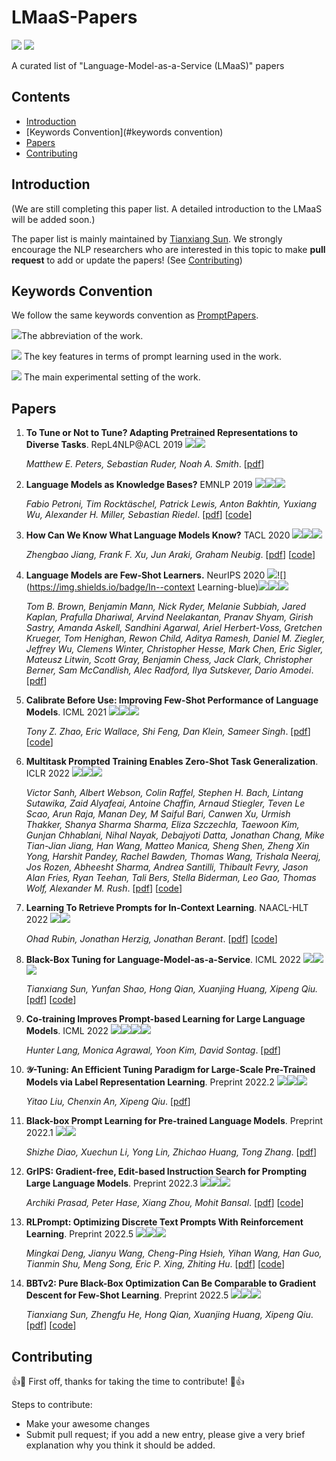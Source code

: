 # LMaaS-Papers
![](https://img.shields.io/github/last-commit/txsun1997/LMaaS-Papers?color=green) ![](https://img.shields.io/badge/PaperNumber-14-brightgreen)

A curated list of "Language-Model-as-a-Service (LMaaS)" papers

## Contents

- [Introduction](#introduction)
- [Keywords Convention](#keywords convention)
- [Papers](#papers)
- [Contributing](#contributing)

## Introduction

(We are still completing this paper list. A detailed introduction to the LMaaS will be added soon.)

The paper list is mainly maintained by [Tianxiang Sun](https://txsun1997.github.io/). We strongly encourage the NLP researchers who are interested in this topic to make **pull request** to add or update the papers! (See [Contributing](#contributing))

## Keywords Convention

We follow the same keywords convention as [PromptPapers](https://github.com/thunlp/PromptPapers).

![](https://img.shields.io/badge/GPT--3-blue)The abbreviation of the work.

![](https://img.shields.io/badge/Discrete_Prompt-red) The key features in terms of prompt learning used in the work.

![](https://img.shields.io/badge/Zero--shot-green) The main experimental setting of the work.

## Papers

1. **To Tune or Not to Tune? Adapting Pretrained Representations to Diverse Tasks**. RepL4NLP@ACL 2019 ![](https://img.shields.io/badge/Feature--based-red)![](https://img.shields.io/badge/Full--data-green)

   *Matthew E. Peters, Sebastian Ruder, Noah A. Smith*. [[pdf](https://arxiv.org/abs/1903.05987)]

2. **Language Models as Knowledge Bases?** EMNLP 2019 ![](https://img.shields.io/badge/LAMA-blue)![](https://img.shields.io/badge/Discrete_Prompt-red)![](https://img.shields.io/badge/Zero--shot-green)

   *Fabio Petroni, Tim Rocktäschel, Patrick Lewis, Anton Bakhtin, Yuxiang Wu, Alexander H. Miller, Sebastian Riedel*. [[pdf](https://arxiv.org/abs/1909.01066)] [[code](https://github.com/facebookresearch/LAMA)]

3. **How Can We Know What Language Models Know?** TACL 2020 ![](https://img.shields.io/badge/LPAQA-blue)![](https://img.shields.io/badge/Discrete_Prompt-red)![](https://img.shields.io/badge/Zero--shot-green)

   *Zhengbao Jiang, Frank F. Xu, Jun Araki, Graham Neubig*. [[pdf](https://arxiv.org/abs/1911.12543)] [[code](https://github.com/jzbjyb/LPAQA)]

4. **Language Models are Few-Shot Learners.** NeurIPS 2020 ![](https://img.shields.io/badge/GPT--3-blue)![](https://img.shields.io/badge/In--context Learning-blue)![](https://img.shields.io/badge/Discrete_Prompt-red)![](https://img.shields.io/badge/Zero--shot-green)![](https://img.shields.io/badge/Few--shot-green)

   *Tom B. Brown, Benjamin Mann, Nick Ryder, Melanie Subbiah, Jared Kaplan, Prafulla Dhariwal, Arvind Neelakantan, Pranav Shyam, Girish Sastry, Amanda Askell, Sandhini Agarwal, Ariel Herbert-Voss, Gretchen Krueger, Tom Henighan, Rewon Child, Aditya Ramesh, Daniel M. Ziegler, Jeffrey Wu, Clemens Winter, Christopher Hesse, Mark Chen, Eric Sigler, Mateusz Litwin, Scott Gray, Benjamin Chess, Jack Clark, Christopher Berner, Sam McCandlish, Alec Radford, Ilya Sutskever, Dario Amodei*. [[pdf](https://arxiv.org/abs/2005.14165)]

5. **Calibrate Before Use: Improving Few-Shot Performance of Language Models**. ICML 2021 ![](https://img.shields.io/badge/Calibrate_Before_Use-blue)![](https://img.shields.io/badge/Discrete_Prompt-red)![](https://img.shields.io/badge/Few--shot-green)

   *Tony Z. Zhao, Eric Wallace, Shi Feng, Dan Klein, Sameer Singh*. [[pdf](https://arxiv.org/abs/2102.09690)] [[code](https://github.com/tonyzhaozh/few-shot-learning)]

6. **Multitask Prompted Training Enables Zero-Shot Task Generalization**. ICLR 2022 ![](https://img.shields.io/badge/T0-blue)![](https://img.shields.io/badge/Discrete_Prompt-red)![](https://img.shields.io/badge/Zero--shot-green)

   *Victor Sanh, Albert Webson, Colin Raffel, Stephen H. Bach, Lintang Sutawika, Zaid Alyafeai, Antoine Chaffin, Arnaud Stiegler, Teven Le Scao, Arun Raja, Manan Dey, M Saiful Bari, Canwen Xu, Urmish Thakker, Shanya Sharma Sharma, Eliza Szczechla, Taewoon Kim, Gunjan Chhablani, Nihal Nayak, Debajyoti Datta, Jonathan Chang, Mike Tian-Jian Jiang, Han Wang, Matteo Manica, Sheng Shen, Zheng Xin Yong, Harshit Pandey, Rachel Bawden, Thomas Wang, Trishala Neeraj, Jos Rozen, Abheesht Sharma, Andrea Santilli, Thibault Fevry, Jason Alan Fries, Ryan Teehan, Tali Bers, Stella Biderman, Leo Gao, Thomas Wolf, Alexander M. Rush*. [[pdf](https://arxiv.org/abs/2110.08207)] [[code](https://github.com/bigscience-workshop/t-zero)]

7. **Learning To Retrieve Prompts for In-Context Learning**. NAACL-HLT 2022 ![](https://img.shields.io/badge/EPR-blue)![](https://img.shields.io/badge/Prompt_Retrieval-red)

   *Ohad Rubin, Jonathan Herzig, Jonathan Berant*. [[pdf](https://arxiv.org/abs/2112.08633)] [[code](https://github.com/OhadRubin/EPR)]

8. **Black-Box Tuning for Language-Model-as-a-Service**. ICML 2022 ![](https://img.shields.io/badge/BBT-blue)![](https://img.shields.io/badge/Soft_Prompt-red)![](https://img.shields.io/badge/Few--shot-green)

   *Tianxiang Sun, Yunfan Shao, Hong Qian, Xuanjing Huang, Xipeng Qiu.* [[pdf](https://arxiv.org/abs/2201.03514)] [[code](https://github.com/txsun1997/Black-Box-Tuning)]

9. **Co-training Improves Prompt-based Learning for Large Language Models**. ICML 2022 ![](https://img.shields.io/badge/Co--training-blue)![](https://img.shields.io/badge/Discrete_Prompt-red)![](https://img.shields.io/badge/Zero--shot-green)![](https://img.shields.io/badge/Few--shot-green)

   *Hunter Lang, Monica Agrawal, Yoon Kim, David Sontag*. [[pdf](https://arxiv.org/abs/2202.00828)] 

10. **$\mathcal{Y}$-Tuning: An Efficient Tuning Paradigm for Large-Scale Pre-Trained Models via Label Representation Learning**. Preprint 2022.2 ![](https://img.shields.io/badge/Y--Tuning-blue)![](https://img.shields.io/badge/Feature--based-red)![](https://img.shields.io/badge/Full--data-green)

    *Yitao Liu, Chenxin An, Xipeng Qiu*. [[pdf](https://arxiv.org/abs/2202.09817)]

11. **Black-box Prompt Learning for Pre-trained Language Models**. Preprint 2022.1 ![](https://img.shields.io/badge/Soft_Prompt-red)![](https://img.shields.io/badge/Full--data-green)

    *Shizhe Diao, Xuechun Li, Yong Lin, Zhichao Huang, Tong Zhang*. [[pdf](https://arxiv.org/abs/2201.08531)]

12. **GrIPS: Gradient-free, Edit-based Instruction Search for Prompting Large Language Models**. Preprint 2022.3 ![](https://img.shields.io/badge/GrIPS-blue)![](https://img.shields.io/badge/Discrete_Prompt-red)![](https://img.shields.io/badge/Natural--Instructions-green)

    *Archiki Prasad, Peter Hase, Xiang Zhou, Mohit Bansal*. [[pdf](https://arxiv.org/abs/2203.07281)] [[code](https://github.com/archiki/GrIPS)]

13. **RLPrompt: Optimizing Discrete Text Prompts With Reinforcement Learning**. Preprint 2022.5 ![](https://img.shields.io/badge/RLPrompt-blue)![](https://img.shields.io/badge/Discrete_Prompt-red)![](https://img.shields.io/badge/Few--shot-green)

    *Mingkai Deng, Jianyu Wang, Cheng-Ping Hsieh, Yihan Wang, Han Guo, Tianmin Shu, Meng Song, Eric P. Xing, Zhiting Hu*. [[pdf](https://arxiv.org/abs/2205.12548)] [[code](https://github.com/mingkaid/rl-prompt)]

14. **BBTv2: Pure Black-Box Optimization Can Be Comparable to Gradient Descent for Few-Shot Learning**. Preprint 2022.5 ![](https://img.shields.io/badge/BBTv2-blue)![](https://img.shields.io/badge/Soft_Prompt-red)![](https://img.shields.io/badge/Few--shot-green)

    *Tianxiang Sun, Zhengfu He, Hong Qian, Xuanjing Huang, Xipeng Qiu*. [[pdf](https://arxiv.org/abs/2205.11200)] [[code](https://github.com/txsun1997/Black-Box-Tuning)]

## Contributing

:+1::tada: First off, thanks for taking the time to contribute! :tada::+1:

Steps to contribute:

- Make your awesome changes
- Submit pull request; if you add a new entry, please give a very brief explanation why you think it should be added.
